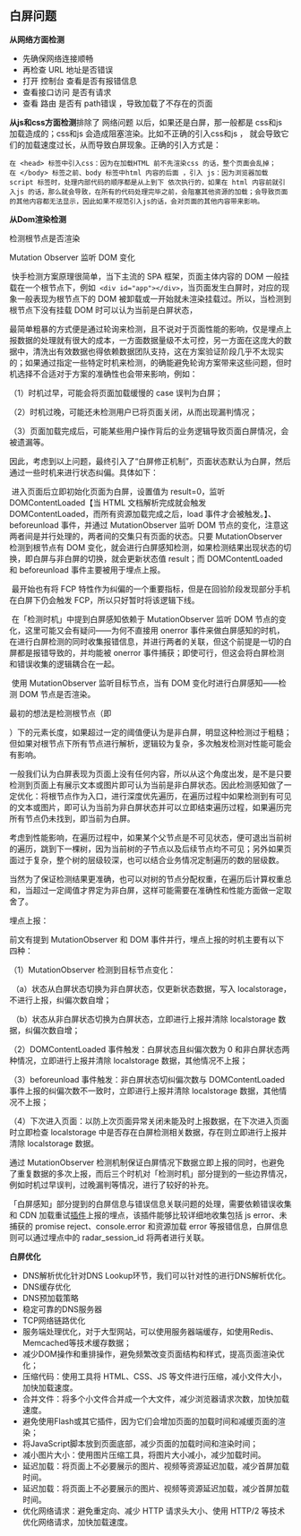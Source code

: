 ## 白屏问题

**从网络方面检测**

- 先确保网络连接顺畅
- 再检查 URL 地址是否错误
- 打开 控制台 查看是否有报错信息
- 查看接口访问 是否有请求
- 查看 路由 是否有 path错误 ，导致加载了不存在的页面

**从js和css方面检测**排除了 网络问题 以后，如果还是白屏，那一般都是 css和js 加载造成的；css和js 会造成阻塞渲染。比如不正确的引入css和js ， 就会导致它们的加载速度过长，从而导致白屏现象。正确的引入方式是：

```
在 <head> 标签中引入css：因为在加载HTML 前不先渲染css 的话，整个页面会乱掉；
在 </body> 标签之前、body 标签中html 内容的后面 ，引入 js：因为浏览器加载script 标签时，处理内部代码的顺序都是从上到下 依次执行的，如果在 html 内容前就引入js 的话，那么就会导致，在所有的代码处理完毕之前，会阻塞其他资源的加载；会导致页面的其他内容都无法显示，因此如果不规范引入js的话，会对页面的其他内容带来影响。
```

**从Dom渲染检测**

检测根节点是否渲染

Mutation Observer 监听 DOM 变化

​		快手检测方案原理很简单，当下主流的 SPA 框架，页面主体内容的 DOM 一般挂载在一个根节点下，例如` <div id="app"></div>`，当页面发生白屏时，对应的现象一般表现为根节点下的 DOM 被卸载或一开始就未渲染挂载过。所以，当检测到根节点下没有挂载 DOM 时可以认为当前是白屏状态，

​		最简单粗暴的方式便是通过轮询来检测，且不说对于页面性能的影响，仅是埋点上报数据的处理就有很大的成本，一方面数据量级不太可控，另一方面在这庞大的数据中，清洗出有效数据也得依赖数据团队支持，这在方案验证阶段几乎不太现实的；如果通过指定一些特定时机来检测，的确能避免轮询方案带来这些问题，但时机选择不合适对于方案的准确性也会带来影响，例如：

（1）时机过早，可能会将页面加载缓慢的 case 误判为白屏；

（2）时机过晚，可能还未检测用户已将页面关闭，从而出现漏判情况；

（3）页面加载完成后，可能某些用户操作背后的业务逻辑导致页面白屏情况，会被遗漏等。

因此，考虑到以上问题，最终引入了“白屏修正机制”，页面状态默认为白屏，然后通过一些时机来进行状态纠偏。具体如下：

​		进入页面后立即初始化页面为白屏，设置值为 result=0，监听 DOMContentLoaded【当 HTML 文档解析完成就会触发 DOMContentLoaded，而所有资源加载完成之后，load 事件才会被触发。】、beforeunload 事件，并通过 MutationObserver 监听 DOM 节点的变化，注意这两者间是并行处理的，两者间的交集只有页面的状态。只要 MutationObserver 检测到根节点有 DOM 变化，就会进行白屏感知检测，如果检测结果出现状态的切换，即白屏与非白屏的切换，就会更新状态值 result；而 DOMContentLoaded 和 beforeunload 事件主要被用于埋点上报。

​		最开始也有将 FCP 特性作为纠偏的一个重要指标，但是在回验阶段发现部分手机在白屏下仍会触发 FCP，所以只好暂时将该逻辑下线。

​		在「检测时机」中提到白屏感知依赖于 MutationObserver 监听 DOM 节点的变化，这里可能又会有疑问——为何不直接用 onerror 事件来做白屏感知的时机，在进行白屏检测的同时收集报错信息，并进行两者的关联，但这个前提是一切的白屏都是报错导致的，并均能被 onerror 事件捕获；即使可行，但这会将白屏检测和错误收集的逻辑耦合在一起。

​		使用 MutationObserver 监听目标节点，当有 DOM 变化时进行白屏感知——检测 DOM 节点是否渲染。

​		最初的想法是检测根节点（即<div id="app"></div>）下的元素长度，如果超过一定的阈值便认为是非白屏，明显这种检测过于粗糙；但如果对根节点下所有节点进行解析，逻辑较为复杂，多次触发检测对性能可能会有影响。

​		一般我们认为白屏表现为页面上没有任何内容，所以从这个角度出发，是不是只要检测到页面上有展示文本或图片即可认为当前是非白屏状态。因此检测感知做了一定优化：将根节点作为入口，进行深度优先遍历，在遍历过程中如果检测到有可见的文本或图片，即可认为当前为非白屏状态并可以立即结束遍历过程，如果遍历完所有节点仍未找到，即当前为白屏。

​		考虑到性能影响，在遍历过程中，如果某个父节点是不可见状态，便可退出当前树的遍历，跳到下一棵树，因为当前树的子节点以及后续节点均不可见；另外如果页面过于复杂，整个树的层级较深，也可以结合业务情况定制遍历的数的层级数。

​		当然为了保证检测结果更准确，也可以对树的节点分配权重，在遍历后计算权重总和，当超过一定阈值才界定为非白屏，这样可能需要在准确性和性能方面做一定取舍了。

埋点上报：

前文有提到 MutationObserver 和 DOM 事件并行，埋点上报的时机主要有以下四种：

（1）MutationObserver 检测到目标节点变化：

​	（a）状态从白屏状态切换为非白屏状态，仅更新状态数据，写入 localstorage，不进行上报，纠偏次数自增；

​	（b）状态从非白屏状态切换为白屏状态，立即进行上报并清除 localstorage 数据，纠偏次数自增；

（2）DOMContentLoaded 事件触发：白屏状态且纠偏次数为 0 和非白屏状态两种情况，立即进行上报并清除 localstorage 数据，其他情况不上报；

（3）beforeunload 事件触发：非白屏状态切纠偏次数与 DOMContentLoaded 事件上报的纠偏次数不一致时，立即进行上报并清除 localstorage 数据，其他情况不上报；

（4）下次进入页面：以防上次页面异常关闭未能及时上报数据，在下次进入页面时立即检查 localstorage 中是否存在白屏检测相关数据，存在则立即进行上报并清除 localstorage 数据。

通过 MutationObserver 检测机制保证白屏情况下数据立即上报的同时，也避免了重复数据的多次上报，而后三个时机对「检测时机」部分提到的一些边界情况，例如时机过早误判，过晚漏判等情况，进行了较好的补充。

「白屏感知」部分提到的白屏信息与错误信息关联问题的处理，需要依赖错误收集和 CDN 加载重试[插件](https://gw-c.nowcoder.com/api/sparta/jump/link?link=https%3A%2F%2Fkibt-log.test.gifshow.com%2Fconfig.html)上报的埋点，该插件能够比较详细地收集包括 js error、未捕获的 promise reject、console.error 和资源加载 error 等报错信息，白屏信息则可以通过埋点中的 radar_session_id 将两者进行关联。

**白屏优化**

- DNS解析优化针对DNS Lookup环节，我们可以针对性的进行DNS解析优化。
- DNS缓存优化
- DNS预加载策略
- 稳定可靠的DNS服务器
- TCP网络链路优化
- 服务端处理优化，对于大型网站，可以使用服务器端缓存，如使用Redis、Memcached等技术缓存数据；
- 减少DOM操作和重排操作，避免频繁改变页面结构和样式，提高页面渲染优化；
- 压缩代码：使用工具将 HTML、CSS、JS 等文件进行压缩，减小文件大小，加快加载速度。
- 合并文件：将多个小文件合并成一个大文件，减少浏览器请求次数，加快加载速度。
- 避免使用Flash或其它插件，因为它们会增加页面的加载时间和减缓页面的渲染；
- 将JavaScript脚本放到页面底部，减少页面的加载时间和渲染时间；
- 减小图片大小：使用图片压缩工具，将图片大小减小，减少加载时间。
- 延迟加载：将页面上不必要展示的图片、视频等资源延迟加载，减少首屏加载时间。
- 延迟加载：将页面上不必要展示的图片、视频等资源延迟加载，减少首屏加载时间。
- 优化网络请求：避免重定向、减少 HTTP 请求头大小、使用 HTTP/2 等技术优化网络请求，加快加载速度。